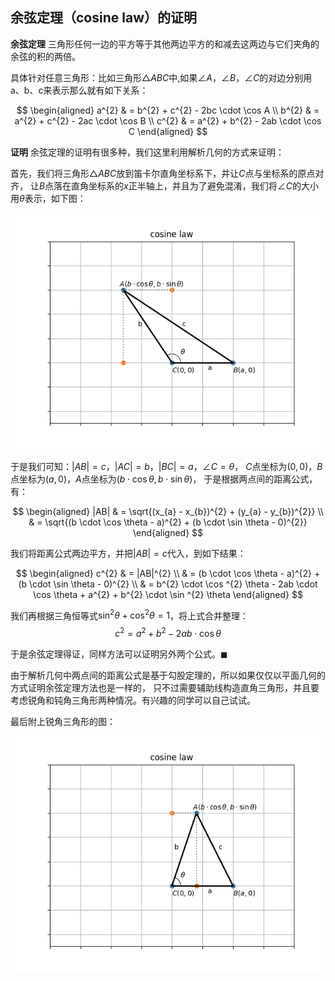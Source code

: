 ## 余弦定理（cosine law）的证明

**余弦定理** 三角形任何一边的平方等于其他两边平方的和减去这两边与它们夹角的余弦的积的两倍。

具体针对任意三角形：比如三角形$\triangle ABC$中,如果$\angle A$，$\angle B$，$\angle C$的对边分别用a、b、c来表示那么就有如下关系：

$$
\begin{aligned}
a^{2} & = b^{2} + c^{2} - 2bc \cdot \cos A \\
b^{2} & = a^{2} + c^{2} - 2ac \cdot \cos B \\
c^{2} & = a^{2} + b^{2} - 2ab \cdot \cos C
\end{aligned}
$$

**证明** 余弦定理的证明有很多种，我们这里利用解析几何的方式来证明：

首先，我们将三角形$\triangle ABC$放到笛卡尔直角坐标系下，并让$C$点与坐标系的原点对齐，
让$B$点落在直角坐标系的$x$正半轴上，并且为了避免混淆，我们将$\angle C$的大小用$\theta$表示，如下图：

![cosine_law1.png](cosine_law1.png)

于是我们可知：$|AB|=c$，$|AC|=b$，$|BC|=a$，$\angle C = \theta$，
$C$点坐标为$(0, 0)$，$B$点坐标为$(a, 0)$，$A$点坐标为$(b \cdot \cos \theta, b \cdot \sin \theta)$，
于是根据两点间的距离公式，有：

$$
\begin{aligned}
|AB| & = \sqrt{(x_{a} - x_{b})^{2} + (y_{a} - y_{b})^{2}} \\
     & = \sqrt{(b \cdot \cos \theta - a)^{2} + (b \cdot \sin \theta - 0)^{2}}
\end{aligned}
$$

我们将距离公式两边平方，并把$|AB|=c$代入，到如下结果：

$$
\begin{aligned}
c^{2} & = |AB|^{2}  \\
      & = (b \cdot \cos \theta - a)^{2} + (b \cdot \sin \theta - 0)^{2} \\
      & = b^{2} \cdot \cos ^{2} \theta - 2ab \cdot \cos \theta + a^{2} + b^{2} \cdot \sin ^{2} \theta
\end{aligned}
$$

我们再根据三角恒等式$\sin ^{2} \theta + \cos ^{2} \theta = 1$，将上式合并整理：
$$
c^{2} = a^{2} + b^{2} - 2ab \cdot \cos \theta
$$

于是余弦定理得证，同样方法可以证明另外两个公式。$\blacksquare$

由于解析几何中两点间的距离公式是基于勾股定理的，所以如果仅仅以平面几何的方式证明余弦定理方法也是一样的，
只不过需要辅助线构造直角三角形，并且要考虑锐角和钝角三角形两种情况。有兴趣的同学可以自己试试。

最后附上锐角三角形的图：

![cosine_law2.png](cosine_law2.png)

